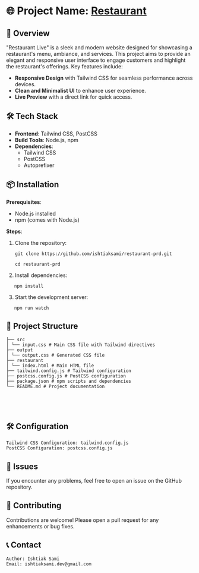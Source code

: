 # 🌐 Project Name: [Restaurant](https://ishtiaksami.github.io/restaurant-prd)

## 🚀 Overview

"Restaurant Live" is a sleek and modern website designed for showcasing a restaurant's menu, ambiance, and services. This project aims to provide an elegant and responsive user interface to engage customers and highlight the restaurant's offerings. Key features include:

- **Responsive Design** with Tailwind CSS for seamless performance across devices.
- **Clean and Minimalist UI** to enhance user experience.
- **Live Preview** with a direct link for quick access.

## 🛠️ Tech Stack

- **Frontend**: Tailwind CSS, PostCSS
- **Build Tools**: Node.js, npm
- **Dependencies**:
  - Tailwind CSS
  - PostCSS
  - Autoprefixer

## 📦 Installation

**Prerequisites**:

- Node.js installed
- npm (comes with Node.js)

**Steps**:

1. Clone the repository:

   ```
   git clone https://github.com/ishtiaksami/restaurant-prd.git
   ```

   ```
   cd restaurant-prd
   ```

2. Install dependencies:

```
   npm install
```

3. Start the development server:

```
   npm run watch
```

## 📂 Project Structure

```
├── src
│ └── input.css # Main CSS file with Tailwind directives
├── output
│ └── output.css # Generated CSS file
├── restaurant
│ └── index.html # Main HTML file
├── tailwind.config.js # Tailwind configuration
├── postcss.config.js # PostCSS configuration
├── package.json # npm scripts and dependencies
└── README.md # Project documentation





```

## 🛠️ Configuration

    Tailwind CSS Configuration: tailwind.config.js
    PostCSS Configuration: postcss.config.js

## 🐛 Issues

If you encounter any problems, feel free to open an issue on the GitHub repository.

## 🙌 Contributing

Contributions are welcome! Please open a pull request for any enhancements or bug fixes.

## 📞 Contact

    Author: Ishtiak Sami
    Email: ishtiaksami.dev@gmail.com
